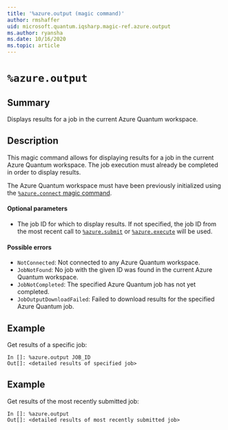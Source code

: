 ```yaml
---
title: '%azure.output (magic command)'
author: rmshaffer
uid: microsoft.quantum.iqsharp.magic-ref.azure.output
ms.author: ryansha
ms.date: 10/16/2020
ms.topic: article
---
```


<!--
    NB: This file has been automatically generated from Microsoft.Quantum.IQSharp.AzureClient.dll,
        please do not manually edit it.

    [DEBUG] JSON source:
        {"Name": "%azure.output", "Documentation": {"Summary": "Displays results for a job in the current Azure Quantum workspace.", "Full": null, "Description": "\r\nThis magic command allows for displaying results for a job in the current \r\nAzure Quantum workspace.\r\nThe job execution must already be completed in order to display\r\nresults.\r\n\r\nThe Azure Quantum workspace must have been previously initialized\r\nusing the [`%azure.connect` magic command](https://docs.microsoft.com/qsharp/api/iqsharp-magic/azure.connect).\r\n\r\n#### Optional parameters\r\n\r\n- The job ID for which to display results. If not specified, the job ID from\r\nthe most recent call to [`%azure.submit`](https://docs.microsoft.com/qsharp/api/iqsharp-magic/azure.submit)\r\nor [`%azure.execute`](https://docs.microsoft.com/qsharp/api/iqsharp-magic/azure.execute) will be used.\r\n\r\n#### Possible errors\r\n\r\n- `NotConnected`: Not connected to any Azure Quantum workspace.\r\n- `JobNotFound`: No job with the given ID was found in the current Azure Quantum workspace.\r\n- `JobNotCompleted`: The specified Azure Quantum job has not yet completed.\r\n- `JobOutputDownloadFailed`: Failed to download results for the specified Azure Quantum job.\r\n                    ", "Remarks": null, "Examples": ["\r\nGet results of a specific job:\r\n```\r\nIn []: %azure.output JOB_ID\r\nOut[]: <detailed results of specified job>\r\n```\r\n                        ", "\r\nGet results of the most recently submitted job:\r\n```\r\nIn []: %azure.output\r\nOut[]: <detailed results of most recently submitted job>\r\n```\r\n                        "], "SeeAlso": null}, "AssemblyName": "Microsoft.Quantum.IQSharp.AzureClient"}
-->

# `%azure.output`

## Summary

Displays results for a job in the current Azure Quantum workspace.

## Description

This magic command allows for displaying results for a job in the current
Azure Quantum workspace.
The job execution must already be completed in order to display
results.

The Azure Quantum workspace must have been previously initialized
using the [`%azure.connect` magic command](https://docs.microsoft.com/qsharp/api/iqsharp-magic/azure.connect).

#### Optional parameters

- The job ID for which to display results. If not specified, the job ID from
the most recent call to [`%azure.submit`](https://docs.microsoft.com/qsharp/api/iqsharp-magic/azure.submit)
or [`%azure.execute`](https://docs.microsoft.com/qsharp/api/iqsharp-magic/azure.execute) will be used.

#### Possible errors

- `NotConnected`: Not connected to any Azure Quantum workspace.
- `JobNotFound`: No job with the given ID was found in the current Azure Quantum workspace.
- `JobNotCompleted`: The specified Azure Quantum job has not yet completed.
- `JobOutputDownloadFailed`: Failed to download results for the specified Azure Quantum job.

## Example

Get results of a specific job:
```
In []: %azure.output JOB_ID
Out[]: <detailed results of specified job>
```

## Example

Get results of the most recently submitted job:
```
In []: %azure.output
Out[]: <detailed results of most recently submitted job>
```
